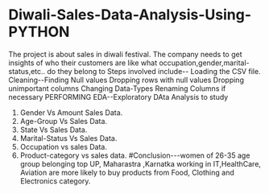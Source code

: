 # Diwali-Sales-Data-Analysis-Using-PYTHON
The project is about sales in diwali festival. The company needs to get insights of who their customers are like what occupation,gender,marital-status,etc.. do they belong to 
Steps involved include--
Loading the CSV file.
Cleaning--Finding Null values 
Dropping rows with null values
Dropping unimportant columns
Changing Data-Types 
Renaming Columns if necessary
PERFORMING EDA--Exploratory DAta Analysis to study
1. Gender Vs Amount Sales Data.
2. Age-Group Vs Sales Data.
3. State Vs Sales Data.
4. Marital-Status Vs Sales Data.
5. Occupation vs sales Data.
6. Product-category vs sales data.
#Conclusion---women of 26-35 age group belonging top UP, Maharastra ,Karnatka working in IT,HealthCare, Aviation are more likely to buy products from Food, Clothing and Electronics category.
